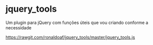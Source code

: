 # jquery_tools
Um plugin para jQuery com funções úteis que vou criando conforme a necessidade


https://rawgit.com/ronaldoaf/jquery_tools/master/jquery_tools.js
